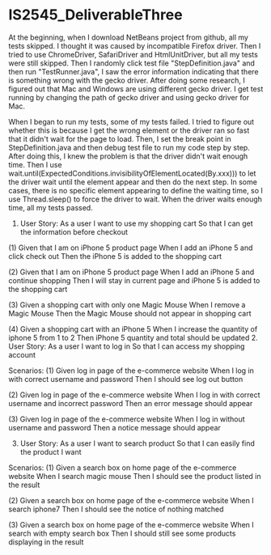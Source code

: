 # IS2545_DeliverableThree

At the beginning, when I download NetBeans project from github, all my tests skipped. I thought it was caused by incompatible Firefox driver. Then I tried to use ChromeDriver, SafariDriver and HtmlUnitDriver, but all my tests were still skipped. Then I randomly click test file "StepDefinition.java" and then run "TestRunner.java", I saw the error information indicating that there is something wrong with the gecko driver. After doing some research, I figured out that Mac and Windows are using different gecko driver. I get test running by changing the path of gecko driver and using gecko driver for Mac.

When I began to run my tests, some of my tests failed. I tried to figure out whether this is because I get the wrong element or the driver ran so fast that it didn't wait for the page to load. Then, I set the break point in StepDefinition.java and then debug test file to run my code step by step. After doing this, I knew the problem is that the driver didn't wait enough time. Then I use wait.until(ExpectedConditions.invisibilityOfElementLocated(By.xxx))) to let the driver wait until the element appear and then do the next step. In some cases, there is no specific element appearing to define the waiting time, so I use Thread.sleep() to force the driver to wait. When the driver waits enough time, all my tests passed.

1. User Story:
    As a user
    I want to use my shopping cart
    So that I can get the information before checkout

(1) Given that I am on iPhone 5 product page
    When I add an iPhone 5 and click check out
    Then the iPhone 5 is added to the shopping cart

(2) Given that I am on iPhone 5 product page
    When I add an iPhone 5 and continue shopping
    Then I will stay in current page and iPhone 5 is added to the shopping cart

(3) Given a shopping cart with only one Magic Mouse
    When I remove a Magic Mouse
    Then the Magic Mouse should not appear in shopping cart

(4) Given a shopping cart with an iPhone 5
    When I increase the quantity of iphone 5 from 1 to 2
    Then iPhone 5 quantity and total should be updated
2. User Story:
    As a user
    I want to log in
    So that I can access my shopping account

Scenarios:
(1) Given log in page of the e-commerce website
    When I log in with correct username and password
    Then I should see log out button

(2)	Given log in page of the e-commerce website
    When I log in with correct username and incorrect password
    Then an error message should appear

(3)	Given log in page of the e-commerce website
    When I log in without username and password
    Then a notice message should appear

3. User Story:
    As a user
    I want to search product
    So that I can easily find the product I want

Scenarios:
(1) Given a search box on home page of the e-commerce website
    When I search magic mouse
    Then I should see the product listed in the result

(2) Given a search box on home page of the e-commerce website
    When I search iphone7
    Then I should see the notice of nothing matched

(3) Given a search box on home page of the e-commerce website
    When I search with empty search box
    Then I should still see some products displaying in the result

